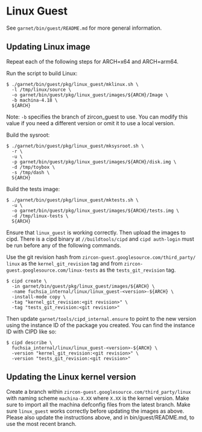 # Linux Guest

See `garnet/bin/guest/README.md` for more general information.

## Updating Linux image

Repeat each of the following steps for ARCH=x64 and ARCH=arm64.

Run the script to build Linux:
```
$ ./garnet/bin/guest/pkg/linux_guest/mklinux.sh \
  -l /tmp/linux/source \
  -o garnet/bin/guest/pkg/linux_guest/images/${ARCH}/Image \
  -b machina-4.18 \
  ${ARCH}
```

Note: `-b` specifies the branch of zircon_guest to use. You can modify this
value if you need a different version or omit it to use a local version.

Build the sysroot:
```
$ ./garnet/bin/guest/pkg/linux_guest/mksysroot.sh \
  -r \
  -u \
  -p garnet/bin/guest/pkg/linux_guest/images/${ARCH}/disk.img \
  -d /tmp/toybox \
  -s /tmp/dash \
  S{ARCH}
```

Build the tests image:
```
$ ./garnet/bin/guest/pkg/linux_guest/mktests.sh \
  -u \
  -o garnet/bin/guest/pkg/linux_guest/images/${ARCH}/tests.img \
  -d /tmp/linux-tests \
  S{ARCH}
```

Ensure that `linux_guest` is working correctly. Then upload the images to cipd. There is a cipd binary at `//buildtools/cipd` and `cipd auth-login` must be run before any of the following commands.

Use the git revision hash from `zircon-guest.googlesource.com/third_party/
linux` as the `kernel_git_revision` tag and from `zircon-guest.googlesource.com/linux-tests` as the `tests_git_revision` tag.

```
$ cipd create \
  -in garnet/bin/guest/pkg/linux_guest/images/${ARCH} \
  -name fuchsia_internal/linux/linux_guest-<version>-${ARCH} \
  -install-mode copy \
  -tag "kernel_git_revision:<git revision>" \
  -tag "tests_git_revision:<git revision>"
```

Then update `garnet/tools/cipd_internal.ensure` to point to the new version using the instance ID of the package you created. You can find the instance ID with CIPD like so:
```
$ cipd describe \
  fuchsia_internal/linux/linux_guest-<version>-${ARCH} \
  -version "kernel_git_revision:<git revision>" \
  -version "tests_git_revision:<git revision>"
```

## Updating the Linux kernel version

Create a branch within `zircon-guest.googlesource.com/third_party/linux` with
naming scheme `machina-X.XX` where `X.XX` is the kernel version. Make sure to
import all the machina defconfig files from the latest branch. Make sure
`linux_guest` works correctly before updating the images as above. Please also
update the instructions above, and in bin/guest/README.md, to use the most
recent branch.
